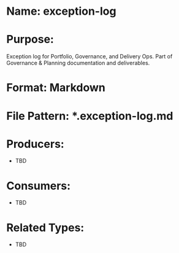 # Name: exception-log

# Purpose:
Exception log for Portfolio, Governance, and Delivery Ops. Part of Governance & Planning documentation and deliverables.

# Format: Markdown

# File Pattern: *.exception-log.md

# Producers:
- TBD

# Consumers:
- TBD

# Related Types:
- TBD

